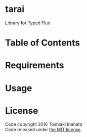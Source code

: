 # tarai
Library for Typed Flux

# Table of Contents

# Requirements

# Usage

# License

Code copyright 2016 Toshiaki Inahata  
Code released under [the MIT license](https://github.com/inabe49/tarai/blob/master/LICENSE).
